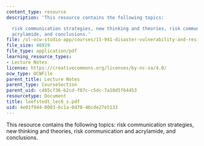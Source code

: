 ```yaml
---
content_type: resource
description: 'This resource contains the following topics:

  risk communication strategies, new thinking and theories, risk communication and
  acrylamide, and conclusions.'
file: /ol-ocw-studio-app/courses/11-941-disaster-vulnerability-and-resilience-spring-2005/4e01f94400036c1a0d7046cde27e5133_loefstedt_lec6_s.pdf
file_size: 46929
file_type: application/pdf
learning_resource_types:
- Lecture Notes
license: https://creativecommons.org/licenses/by-nc-sa/4.0/
ocw_type: OCWFile
parent_title: Lecture Notes
parent_type: CourseSection
parent_uid: c465cf36-b2cd-f07c-c5dc-7a10d5f64453
resourcetype: Document
title: loefstedt_lec6_s.pdf
uid: 4e01f944-0003-6c1a-0d70-46cde27e5133
---
```

This resource contains the following topics:
risk communication strategies, new thinking and theories, risk communication and acrylamide, and conclusions.